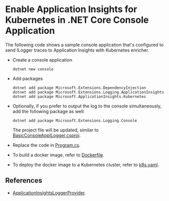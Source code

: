 # Enable Application Insights for Kubernetes in .NET Core Console Application

The following code shows a sample console application that's configured to send ILogger traces to Application Insights with Kubernetes enricher.

* Create a console application

    ```shell
    dotnet new console
    ```

* Add packages

    ```shell
    dotnet add package Microsoft.Extensions.DependencyInjection
    dotnet add package Microsoft.Extensions.Logging.ApplicationInsights
    dotnet add package Microsoft.ApplicationInsights.Kubernetes
    ```

* Optionally, if you prefer to output the log to the console simultaneously, add the following package as well:

    ```shell
    dotnet add package Microsoft.Extensions.Logging.Console
    ```

    The project file will be updated, similar to [BasicConsoleAppILogger.csproj](./BasicConsoleAppILogger.csproj).

* Replace the code in [Program.cs](Program.cs).

* To build a docker image, refer to [Dockerfile](./Dockerfile).

* To deploy the docker image to a Kubernetes cluster, refer to [k8s.yaml](./k8s.yaml).

## References

* [ApplicationInsightsLoggerProvider](https://docs.microsoft.com/en-us/azure/azure-monitor/app/ilogger).
